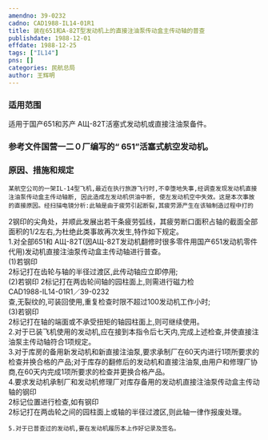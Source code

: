 ```yaml
---
amendno: 39-0232  
cadno: CAD1988-IL14-01R1  
title: 装在651和A-82Т型发动机上的直接注油泵传动盒主传动轴的普查  
publishdate: 1988-12-01  
effdate: 1988-12-25  
tags: ["IL14"]  
pns: []  
categories: 民航总局  
author: 王辉明  
---
```

  
### 适用范围  
适用于国产651和苏产 АЩ-82Т活塞式发动机或直接注油泵备件。  
  
<!--more-->  
### 参考文件国营一二０厂编写的“ 651”活塞式航空发动机。  
  
### 原因、措施和规定  
    某航空公司的一架IL-14型飞机,最近在执行旅游飞行时,不幸堕地失事,经调查发现发动机直接注油泵传动盒主传动轴断, 因此造成左发动机供油中断, 使左发动机空中失效。这是本次事故的直接原因。经扫描电镜分析:此轴是由于疲劳引起断裂,其疲劳源产生在该轴制造过程中打的  
2钢印的尖角处，并顺此发展出若干条疲劳弧线，其疲劳断口面积占轴的截面全部面积的1/2左右,为杜绝此类事故再次发生,特作如下规定。  
1.对全部651和 АЩ-82Т(因АЩ-82Т发动机翻修时很多零件用国产651发动机零件代用)发动机直接注油泵传动盒主传动轴进行普查。  
  (1)若钢印  
2标记打在齿轮与轴的半径过渡区,此传动轴应立即停用;  
  (2)若钢印 2标记打在两齿轮间轴的园柱面上,则需进行磁力检  
  CAD1988-IL14-01R1／39-0232  
查,无裂纹的,可装回使用,重复检查时限不超过100发动机工作小时;  
  (3)若钢印  
2标记打在轴的端面或不承受扭矩的轴园柱面上,则可继续使用。  
    2.对于已装飞机使用的发动机,应在接到本指令后七天内,完成上述检查,并使直接注油泵主传动轴符合1项规定。  
    3.对于库房的备用新发动机和新直接注油泵,要求承制厂在60天内进行1项所要求的检查并换合格的产品;对于库存的翻修后的发动机和直接注油泵,由用户和修理厂协商,在60天内完成1项所要求的检查并更换合格产品。  
    4.要求发动机承制厂和发动机修理厂对库存备用的发动机直接注油泵传动盒主传动轴的钢印  
2标记位置进行检查,如有钢印  
2标记打在两齿轮之间的园柱面上或轴的半径过渡区,则此轴一律作报废处理。  
  
    5.对于已普查过的发动机,要在发动机履历本上作好记录及签名。  
